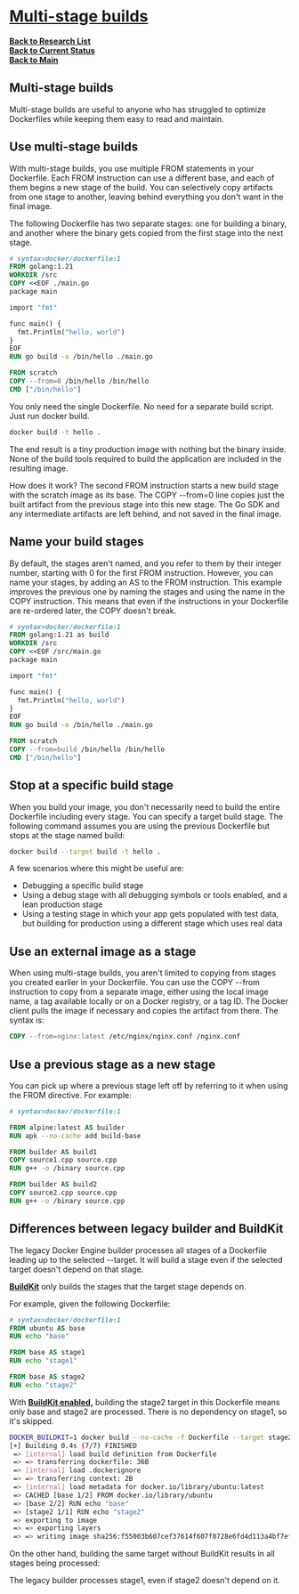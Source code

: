 # **[Multi-stage builds](https://docs.docker.com/build/building/multi-stage/)**

**[Back to Research List](../../research_list.md)**\
**[Back to Current Status](../../../development/status/weekly/current_status.md)**\
**[Back to Main](../../../README.md)**

## Multi-stage builds

Multi-stage builds are useful to anyone who has struggled to optimize Dockerfiles while keeping them easy to read and maintain.

## Use multi-stage builds

With multi-stage builds, you use multiple FROM statements in your Dockerfile. Each FROM instruction can use a different base, and each of them begins a new stage of the build. You can selectively copy artifacts from one stage to another, leaving behind everything you don't want in the final image.

The following Dockerfile has two separate stages: one for building a binary, and another where the binary gets copied from the first stage into the next stage.

```dockerfile
# syntax=docker/dockerfile:1
FROM golang:1.21
WORKDIR /src
COPY <<EOF ./main.go
package main

import "fmt"

func main() {
  fmt.Println("hello, world")
}
EOF
RUN go build -o /bin/hello ./main.go

FROM scratch
COPY --from=0 /bin/hello /bin/hello
CMD ["/bin/hello"]
```

You only need the single Dockerfile. No need for a separate build script. Just run docker build.

```bash
docker build -t hello .
```

The end result is a tiny production image with nothing but the binary inside. None of the build tools required to build the application are included in the resulting image.

How does it work? The second FROM instruction starts a new build stage with the scratch image as its base. The COPY --from=0 line copies just the built artifact from the previous stage into this new stage. The Go SDK and any intermediate artifacts are left behind, and not saved in the final image.

## Name your build stages

By default, the stages aren't named, and you refer to them by their integer number, starting with 0 for the first FROM instruction. However, you can name your stages, by adding an AS <NAME> to the FROM instruction. This example improves the previous one by naming the stages and using the name in the COPY instruction. This means that even if the instructions in your Dockerfile are re-ordered later, the COPY doesn't break.

```dockerfile
# syntax=docker/dockerfile:1
FROM golang:1.21 as build
WORKDIR /src
COPY <<EOF /src/main.go
package main

import "fmt"

func main() {
  fmt.Println("hello, world")
}
EOF
RUN go build -o /bin/hello ./main.go

FROM scratch
COPY --from=build /bin/hello /bin/hello
CMD ["/bin/hello"]
```

## Stop at a specific build stage

When you build your image, you don't necessarily need to build the entire Dockerfile including every stage. You can specify a target build stage. The following command assumes you are using the previous Dockerfile but stops at the stage named build:

```bash
docker build --target build -t hello .
```

A few scenarios where this might be useful are:

- Debugging a specific build stage
- Using a debug stage with all debugging symbols or tools enabled, and a lean production stage
- Using a testing stage in which your app gets populated with test data, but building for production using a different stage which uses real data

## Use an external image as a stage

When using multi-stage builds, you aren't limited to copying from stages you created earlier in your Dockerfile. You can use the COPY --from instruction to copy from a separate image, either using the local image name, a tag available locally or on a Docker registry, or a tag ID. The Docker client pulls the image if necessary and copies the artifact from there. The syntax is:

```dockerfile
COPY --from=nginx:latest /etc/nginx/nginx.conf /nginx.conf
```

## Use a previous stage as a new stage

You can pick up where a previous stage left off by referring to it when using the FROM directive. For example:

```dockerfile
# syntax=docker/dockerfile:1

FROM alpine:latest AS builder
RUN apk --no-cache add build-base

FROM builder AS build1
COPY source1.cpp source.cpp
RUN g++ -o /binary source.cpp

FROM builder AS build2
COPY source2.cpp source.cpp
RUN g++ -o /binary source.cpp
```

## Differences between legacy builder and BuildKit

The legacy Docker Engine builder processes all stages of a Dockerfile leading up to the selected --target. It will build a stage even if the selected target doesn't depend on that stage.

**[BuildKit](https://docs.docker.com/build/buildkit/)** only builds the stages that the target stage depends on.

For example, given the following Dockerfile:

```dockerfile
# syntax=docker/dockerfile:1
FROM ubuntu AS base
RUN echo "base"

FROM base AS stage1
RUN echo "stage1"

FROM base AS stage2
RUN echo "stage2"
```

With **[BuildKit enabled,](https://docs.docker.com/build/buildkit/#getting-started)** building the stage2 target in this Dockerfile means only base and stage2 are processed. There is no dependency on stage1, so it's skipped.

```bash
DOCKER_BUILDKIT=1 docker build --no-cache -f Dockerfile --target stage2 .
[+] Building 0.4s (7/7) FINISHED                                                                    
 => [internal] load build definition from Dockerfile                                            0.0s
 => => transferring dockerfile: 36B                                                             0.0s
 => [internal] load .dockerignore                                                               0.0s
 => => transferring context: 2B                                                                 0.0s
 => [internal] load metadata for docker.io/library/ubuntu:latest                                0.0s
 => CACHED [base 1/2] FROM docker.io/library/ubuntu                                             0.0s
 => [base 2/2] RUN echo "base"                                                                  0.1s
 => [stage2 1/1] RUN echo "stage2"                                                              0.2s
 => exporting to image                                                                          0.0s
 => => exporting layers                                                                         0.0s
 => => writing image sha256:f55003b607cef37614f607f0728e6fd4d113a4bf7ef12210da338c716f2cfd15    0.0s
```

On the other hand, building the same target without BuildKit results in all stages being processed:

The legacy builder processes stage1, even if stage2 doesn't depend on it.
